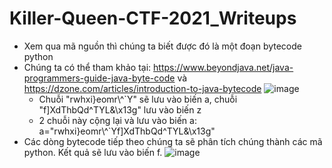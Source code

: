 # Killer-Queen-CTF-2021_Writeups
 - Xem qua mã nguồn thì chúng ta biết được đó là một đoạn bytecode python
 - Chúng ta có thể tham khảo tại: https://www.beyondjava.net/java-programmers-guide-java-byte-code và https://dzone.com/articles/introduction-to-java-bytecode
 ![image](https://user-images.githubusercontent.com/57956165/139803348-829e646c-5d3f-4ca8-a94d-c29776be7a34.png)
   + Chuỗi "rwhxi}eomr\\^`Y" sẽ lưu vào biến a, chuỗi "f]XdThbQd^TYL&\x13g" lưu vào biến z
   + 2 chuỗi này cộng lại và lưu vào biến a: a="rwhxi}eomr\\^`Yf]XdThbQd^TYL&\x13g"
- Các dòng bytecode tiếp theo chúng ta sẽ phân tích chúng thành các mã python. Kết quả sẽ lưu vào biến f.
![image](https://user-images.githubusercontent.com/57956165/139804023-2d00a07d-53d5-46d2-afb8-ef9df8073063.png)
